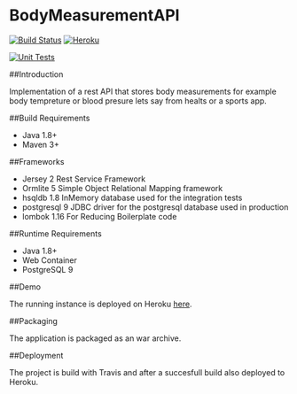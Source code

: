 # BodyMeasurementAPI

[![Build Status](https://travis-ci.org/pussinboots/BodyMeasurement.svg?branch=master)](https://travis-ci.org/pussinboots/BodyMeasurement)
[![Heroku](https://heroku-badge.herokuapp.com/?app=body-measurement&root=body/meta/status)](https://body-measurement.herokuapp.com/index.html)

[![Unit Tests](http://unitcover.herokuapp.com/api/pussinboots/BodyMeasurement/testsuites/badge)](https://unitcover.herokuapp.com/#/builds/pussinboots/BodyMeasurement/builds)

##Introduction

Implementation of a rest API that stores body measurements for example body tempreture or blood presure lets say from healts or a sports app. 

##Build Requirements

* Java 1.8+
* Maven 3+

##Frameworks

* Jersey 2
  Rest Service Framework
* Ormlite 5
  Simple Object Relational Mapping framework
* hsqldb 1.8
  InMemory database used for the integration tests
* postgresql 9
  JDBC driver for the postgresql database used in production
* lombok 1.16 
  For Reducing Boilerplate code
  
##Runtime Requirements

* Java 1.8+
* Web Container
* PostgreSQL 9

##Demo 

The running instance is deployed on Heroku [here](https://body-measurement.herokuapp.com/index.html).

##Packaging

The application is packaged as an war archive.

##Deployment

The project is build with Travis and after a succesfull build also deployed to Heroku.
